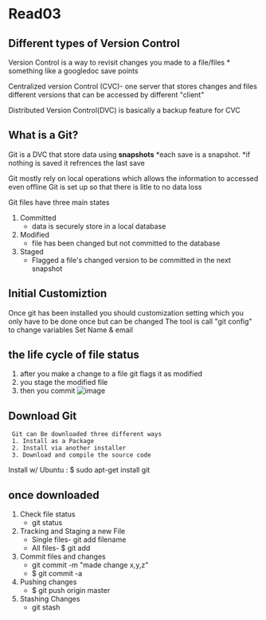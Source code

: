 # Read03
## Different types of Version Control

Version Control is a way to revisit changes you made to a file/files
    * something like a googledoc save points

Centralized version Control (CVC)- one server that stores changes and files different versions that can be accessed by different "client"

Distributed Version Control(DVC) is basically a backup feature for CVC 

## What is a Git?

Git is a DVC that store data using **snapshots**
*each save is a snapshot. 
*if nothing is saved it refrences the last save

Git mostly rely on local operations which allows the information to accessed even offline
Git is set up so that there is litle to no data loss

Git files have three main states
1. Committed
     * data is securely store in a local database
2. Modified
     * file has been changed but not committed to the database
3. Staged
     * Flagged a file's changed version to be committed in the next snapshot
     
  
## Initial Customiztion 
 Once git has been installed you should customization setting which you only have to be done once but can be changed
 The tool is call "git config" to change variables
 Set Name & email 
 
 
 ## the life cycle of file status 
 1. after you make a change to a file git flags it as modified
 2. you stage the modified file
 3. then you commit 
 ![image](https://user-images.githubusercontent.com/123973263/216150358-0b1fa89c-e659-4258-9dc4-0111012dc946.png)

  ## Download Git 
     Git can Be downloaded three different ways
     1. Install as a Package
     2. Install via another installer
     3. Download and compile the source code
     
  Install w/ Ubuntu : $ sudo apt-get install git
  
  ## once downloaded
  
1. Check file status
   * git status
2. Tracking and Staging a new File
   * Single files- git add filename
   * All files- $ git add 
3. Commit files and changes
   * git commit -m "made change x,y,z"
   * $ git commit -a
4. Pushing changes
   * $ git push origin master
5. Stashing Changes
   * git stash 
